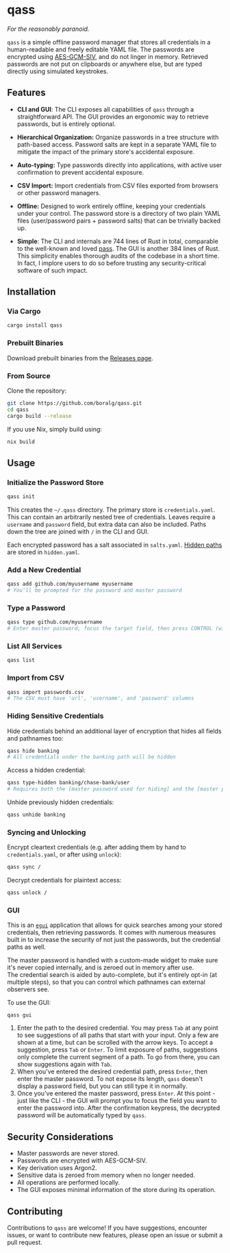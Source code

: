 # qass

*For the reasonably paranoid.*

`qass` is a simple offline password manager that stores all credentials in a human-readable and freely editable YAML file. The passwords are encrypted using [AES-GCM-SIV](https://docs.rs/aes-gcm-siv/latest/aes_gcm_siv/), and do not linger in memory. Retrieved passwords are not put on clipboards or anywhere else, but are typed directly using simulated keystrokes.

## Features

- **CLI and GUI**: The CLI exposes all capabilities of `qass` through a straightforward API. The GUI provides an ergonomic way to retrieve passwords, but is entirely optional.

- **Hierarchical Organization:** Organize passwords in a tree structure with path-based access. Password salts are kept in a separate YAML file to mitigate the impact of the primary store's accidental exposure.

- **Auto-typing:** Type passwords directly into applications, with active user confirmation to prevent accidental exposure.

- **CSV Import:** Import credentials from CSV files exported from browsers or other password managers.

- **Offline:** Designed to work entirely offline, keeping your credentials under your control. The password store is a directory of two plain YAML files (user/password pairs + password salts) that can be trivially backed up.

- **Simple**: The CLI and internals are 744 lines of Rust in total, comparable to the well-known and loved [pass](https://git.zx2c4.com/password-store/about/). The GUI is another 384 lines of Rust. This simplicity enables thorough audits of the codebase in a short time. In fact, I implore users to do so before trusting any security-critical software of such impact.

## Installation

### Via Cargo

```bash
cargo install qass
```

### Prebuilt Binaries

Download prebuilt binaries from the [Releases page](https://github.com/boralg/qass/releases).

### From Source

Clone the repository:

```bash
git clone https://github.com/boralg/qass.git
cd qass
cargo build --release
```

If you use Nix, simply build using:

```bash
nix build
```

## Usage

### Initialize the Password Store

```bash
qass init
```

This creates the `~/.qass` directory. The primary store is `credentials.yaml`. This can contain an arbitrarily nested tree of credentials. Leaves require a `username` and `password` field, but extra data can also be included. Paths down the tree are joined with `/` in the CLI and GUI.

Each encrypted password has a salt associated in `salts.yaml`. [Hidden paths](#hiding-sensitive-credentials) are stored in `hidden.yaml`.

### Add a New Credential

```bash
qass add github.com/myusername myusername
# You'll be prompted for the password and master password
```

### Type a Password

```bash
qass type github.com/myusername
# Enter master password, focus the target field, then press CONTROL (within a timeout interval) to type the password
```

### List All Services

```bash
qass list
```

### Import from CSV

```bash
qass import passwords.csv
# The CSV must have 'url', 'username', and 'password' columns
```

### Hiding Sensitive Credentials

Hide credentials behind an additional layer of encryption that hides all fields and pathnames too:

```bash
qass hide banking
# All credentials under the banking path will be hidden
```

Access a hidden credential:

```bash
qass type-hidden banking/chase-bank/user
# Requires both the [master password used for hiding] and the [master password used for encrypting the password], in this order
```


Unhide previously hidden credentials:

```bash
qass unhide banking
```

### Syncing and Unlocking

Encrypt cleartext credentials (e.g. after adding them by hand to `credentials.yaml`, or after using `unlock`):

```bash
qass sync /
```

Decrypt credentials for plaintext access:

```bash
qass unlock /
```

### GUI

This is an [`egui`](https://docs.rs/egui/latest/egui/) application that allows for quick searches among your stored credentials, then retrieving passwords. It comes with numerous measures built in to increase the security of not just the passwords, but the credential paths as well. 

The master password is handled with a custom-made widget to make sure it's never copied internally, and is zeroed out in memory after use. <br>
The credential search is aided by auto-complete, but it's entirely opt-in (at multiple steps), so that you can control which pathnames can external observers see.

To use the GUI:

```
qass gui
```

1. Enter the path to the desired credential. You may press `Tab` at any point to see suggestions of all paths that start with your input. Only a few are shown at a time, but can be scrolled with the arrow keys. To accept a suggestion, press `Tab` or `Enter`. To limit exposure of paths, suggestions only complete the current segment of a path. To go from there, you can show suggestions again with `Tab`.
2. When you've entered the desired credential path, press `Enter`, then enter the master password. To not expose its length, `qass` doesn't display a password field, but you can still type it in normally.
3. Once you've entered the master password, press `Enter`. At this point - just like the CLI - the GUI will prompt you to focus the field you want to enter the password into. After the confirmation keypress, the decrypted password will be automatically typed by `qass`.

## Security Considerations

- Master passwords are never stored.
- Passwords are encrypted with AES-GCM-SIV.
- Key derivation uses Argon2.
- Sensitive data is zeroed from memory when no longer needed.
- All operations are performed locally.
- The GUI exposes minimal information of the store during its operation.

## Contributing

Contributions to `qass` are welcome! If you have suggestions, encounter issues, or want to contribute new features, please open an issue or submit a pull request.